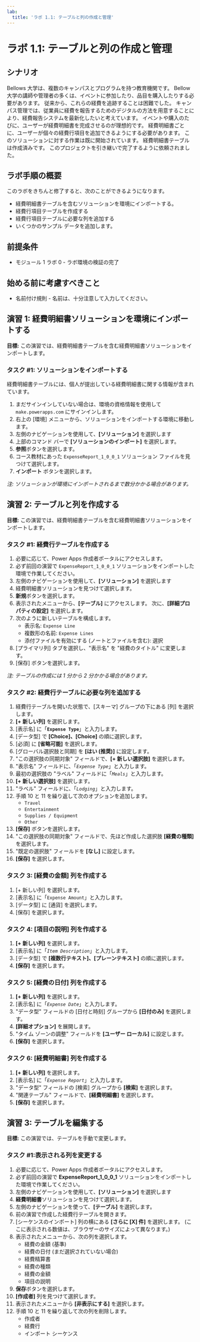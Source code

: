 ```yaml
---
lab:
  title: 'ラボ 1.1: テーブルと列の作成と管理'
---
```


# ラボ 1.1: テーブルと列の作成と管理

## シナリオ
Bellows 大学は、複数のキャンパスとプログラムを持つ教育機関です。 Bellow 大学の講師や管理者の多くは、イベントに参加したり、品目を購入したりする必要があります。 従来から、これらの経費を追跡することは困難でした。
キャンパス管理では、従業員に経費を報告するためのデジタルの方法を用意することにより、経費報告システムを最新化したいと考えています。
イベントや購入のたびに、ユーザーが経費明細書を完成させるのが理想的です。 経費明細書ごとに、ユーザーが個々の経費行項目を追加できるようにする必要があります。 このソリューションに対する作業は既に開始されています。 経費明細書テーブルは作成済みです。 このプロジェクトを引き継いで完了するように依頼されました。

## ラボ手順の概要
このラボをきちんと修了すると、次のことができるようになります。
- 経費明細書テーブルを含むソリューションを環境にインポートする。
- 経費行項目テーブルを作成する
- 経費行項目テーブルに必要な列を追加する
- いくつかのサンプル データを追加します。

## 前提条件
- モジュール 1 ラボ 0 - ラボ環境の検証の完了

## 始める前に考慮すべきこと
- 名前付け規則 - 名前は、十分注意して入力してください。

## 演習 1: 経費明細書ソリューションを環境にインポートする
**目標:** この演習では、経費明細書テーブルを含む経費明細書ソリューションをインポートします。

### タスク #1: ソリューションをインポートする
経費明細書テーブルには、個人が提出している経費明細書に関する情報が含まれています。
1. まだサインインしていない場合は、環境の資格情報を使用して `make.powerapps.com` にサインインします。
2. 右上の [環境] メニューから、ソリューションをインポートする環境に移動します。
3. 左側のナビゲーションを使用して、**[ソリューション]** を選択します
4. 上部のコマンド バーで **[ソリューションのインポート]** を選択します。
5. **参照**ボタンを選択します。
6. コース教材にあった `ExpenseReport_1_0_0_1` ソリューション ファイルを見つけて選択します。
7. **インポート** ボタンを選択します。

*注: ソリューションが環境にインポートされるまで数分かかる場合があります。*

## 演習 2: テーブルと列を作成する
**目標:** この演習では、経費明細書テーブルを含む経費明細書ソリューションをインポートします。

### タスク #1: 経費行テーブルを作成する
1. 必要に応じて、Power Apps 作成者ポータルにアクセスします。
2. 必ず前回の演習で `ExpenseReport_1_0_0_1` ソリューションをインポートした環境で作業してください。
3. 左側のナビゲーションを使用して、**[ソリューション]** を選択します
4. 経費明細書ソリューションを見つけて選択します。
5. **新規**ボタンを選択します。
6. 表示されたメニューから、**[テーブル]** にアクセスします。 次に、**[詳細プロパティの設定]** を選択します。
7. 次のように新しいテーブルを構成します。
   - 表示名: `Expense Line`
   - 複数形の名前: `Expense Lines`
   - 添付ファイルを有効にする (ノートとファイルを含む): 選択
8. [プライマリ列] タブを選択し、"表示名" を "経費のタイトル" に変更します。
9. [保存] ボタンを選択します。

*注: テーブルの作成には 1 分から 2 分かかる場合があります。*

### タスク #2: 経費行テーブルに必要な列を追加する
1. 経費行テーブルを開いた状態で、[スキーマ] グループの下にある [列] を選択します。
2. **[+ 新しい列]** を選択します。
3. [表示名] に「**`Expense Type`**」と入力します。
4. [データ型] で **[Choice]、[Choice]** の順に選択します。
5. [必須] に **[省略可能]** を選択します。
6. [グローバル選択肢と同期] を **[はい (推奨)]** に設定します。
7. "この選択肢の同期対象" フィールドで、**[+ 新しい選択肢]** を選択します。
8. "表示名" フィールドに、「*`Expense Type`*」と入力します。
9. 最初の選択肢の "ラベル" フィールドに「*`Meals`*」と入力します。
10. **[+ 新しい選択肢]** を選択します。
11. "ラベル" フィールドに、「*`Lodging`*」と入力します。
12. 手順 10 と 11 を繰り返して次のオプションを追加します。
    - `Travel`
    - `Entertainment`
    - `Supplies / Equipment`
    - `Other`
13. **[保存]** ボタンを選択します。
14. "この選択肢の同期対象" フィールドで、先ほど作成した選択肢 **[経費の種類]** を選択します。
15. "既定の選択肢" フィールドを **[なし]** に設定します。
16. **[保存]** を選択します。

### タスク 3: [経費の金額] 列を作成する
1. [+ 新しい列] を選択します。
2. [表示名] に「`Expense Amount`」と入力します。
3. [データ型] に [通貨] を選択します。
4. [保存] を選択します。

### タスク 4: [項目の説明] 列を作成する
1. **[+ 新しい列]** を選択します。
2. [表示名] に「*`Item Description`*」と入力します。
3. [データ型] で **[複数行テキスト]、[プレーンテキスト]** の順に選択します。
4. **[保存]** を選択します。

### タスク 5: [経費の日付] 列を作成する
1. **[+ 新しい列]** を選択します。
2. [表示名] に「*`Expense Date`*」と入力します。
3. "データ型" フィールドの [日付と時刻] グループから **[日付のみ]** を選択します。
4. **[詳細オプション]** を展開します。
5. "タイム ゾーンの調整" フィールドを **[ユーザー ローカル]** に設定します。
6. **[保存]** を選択します。

### タスク 6: [経費明細書] 列を作成する
1. **[+ 新しい列]** を選択します。
2. [表示名] に「*`Expense Report`*」と入力します。
3. "データ型" フィールドの [検索] グループから **[検索]** を選択します。
4. "関連テーブル" フィールドで、**[経費明細書]** を選択します。
5. **[保存]** を選択します。

## 演習 3: テーブルを編集する
**目標:** この演習では、テーブルを手動で変更します。

### タスク #1:表示される列を変更する
1. 必要に応じて、Power Apps 作成者ポータルにアクセスします。
2. 必ず前回の演習で **ExpenseReport_1_0_0_1** ソリューションをインポートした環境で作業してください。
3. 左側のナビゲーションを使用して、**[ソリューション]** を選択します
4. **経費明細書**ソリューションを見つけて選択します。
5. 左側のナビゲーションを使って、**[テーブル]** を選択します。
6. 前の演習で作成した経費行テーブルを開きます。
7. [シーケンスのインポート] 列の横にある **[さらに [X] 件]** を選択します。 (ここに表示される数値は、ブラウザーのサイズによって異なります。)
8. 表示されたメニューから、次の列を選択します。
   - 経費の金額 (基準)
   - 経費の日付 (まだ選択されていない場合)
   - 経費精算書
   - 経費の種類
   - 経費の金額
   - 項目の説明
9. **保存**ボタンを選択します。
10. **[作成者]** 列を見つけて選択します。
11. 表示されたメニューから **[非表示にする]** を選択します。
12. 手順 10 と 11 を繰り返して次の列を削除します。
    - 作成者
    - 経費行
    - インポート シーケンス
